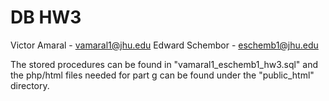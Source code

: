 # DB HW3

Victor Amaral - vamaral1@jhu.edu
Edward Schembor - eschemb1@jhu.edu

The stored procedures can be found in "vamaral1_eschemb1_hw3.sql" and the php/html files needed for part g can be found under the "public_html" directory. 
